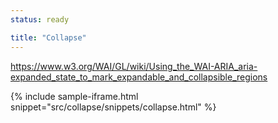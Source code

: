 ```yaml
---
status: ready

title: "Collapse"
---
```


https://www.w3.org/WAI/GL/wiki/Using_the_WAI-ARIA_aria-expanded_state_to_mark_expandable_and_collapsible_regions

{% include sample-iframe.html snippet="src/collapse/snippets/collapse.html" %}